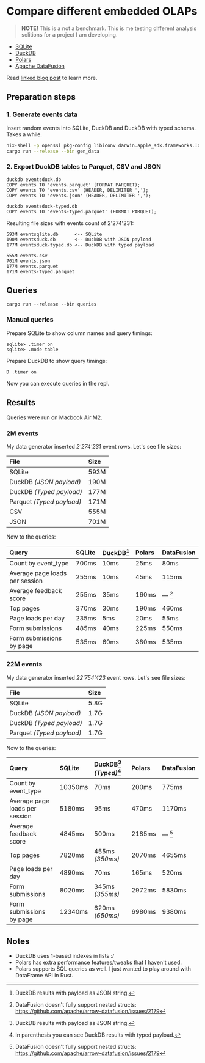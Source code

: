 # Compare different embedded OLAPs

> **NOTE!** This is a not a benchmark. This is me testing different analysis solitions for a project I am developing.


* [SQLite](https://sqlite.org/)
* [DuckDB](https://duckdb.org/)
* [Polars](https://www.pola.rs/)
* [Apache DataFusion](https://arrow.apache.org/datafusion/)

Read [linked blog post](https://www.zaynetro.com/post/2023-playing-with-olap/) to learn more.


## Preparation steps

### 1. Generate events data

Insert random events into SQLite, DuckDB and DuckDB with typed schema. Takes a while.

```sh
nix-shell -p openssl pkg-config libiconv darwin.apple_sdk.frameworks.IOKit
cargo run --release --bin gen_data
```

### 2. Export DuckDB tables to Parquet, CSV and JSON

```
duckdb eventsduck.db
COPY events TO 'events.parquet' (FORMAT PARQUET);
COPY events TO 'events.csv' (HEADER, DELIMITER ',');
COPY events TO 'events.json' (HEADER, DELIMITER ',');
```

```
duckdb eventsduck-typed.db
COPY events TO 'events-typed.parquet' (FORMAT PARQUET);
```

Resulting file sizes with events count of 2'274'231:

```
593M eventsqlite.db      <-- SQLite
190M eventsduck.db       <-- DuckDB with JSON payload
177M eventsduck-typed.db <-- DuckDB with typed payload

555M events.csv
701M events.json
177M events.parquet
171M events-typed.parquet
```


## Queries

```
cargo run --release --bin queries
```


### Manual queries

Prepare SQLite to show column names and query timings:

```
sqlite> .timer on
sqlite> .mode table
```

Prepare DuckDB to show query timings:

```
D .timer on
```

Now you can execute queries in the repl.


## Results

Queries were run on Macbook Air M2.

### 2M events

My data generator inserted *2'274'231* event rows. Let's see file sizes:

| File                      | Size |
|:--------------------------|:-----|
| SQLite                    | 593M |
| DuckDB *(JSON payload)*   | 190M |
| DuckDB *(Typed payload)*  | 177M |
| Parquet *(Typed payload)* | 171M |
| CSV                       | 555M |
| JSON                      | 701M |

Now to the queries:

| Query                          | SQLite | DuckDB[^duckdb] | Polars | DataFusion             |
|:-------------------------------|:-------|:----------------|:-------|:-----------------------|
| Count by event_type            | 700ms  | 10ms            | 25ms   | 80ms                   |
| Average page loads per session | 255ms  | 10ms            | 45ms   | 115ms                  |
| Average feedback score         | 255ms  | 35ms            | 160ms  | — [^datafusion-nested] |
| Top pages                      | 370ms  | 30ms            | 190ms  | 460ms                  |
| Page loads per day             | 235ms  | 5ms             | 20ms   | 55ms                   |
| Form submissions               | 485ms  | 40ms            | 225ms  | 550ms                  |
| Form submissions by page       | 535ms  | 60ms            | 380ms  | 535ms                  |

### 22M events

My data generator inserted *22'754'423* event rows. Let's see file sizes:

| File                      | Size |
|:--------------------------|:-----|
| SQLite                    | 5.8G |
| DuckDB *(JSON payload)*   | 1.7G |
| DuckDB *(Typed payload)*  | 1.7G |
| Parquet *(Typed payload)* | 1.7G |

Now to the queries:

| Query                          | SQLite  | DuckDB[^duckdb] *(Typed)*[^duckdb-typed] | Polars | DataFusion             |
|:-------------------------------|:--------|:-----------------------------------------|:-------|:-----------------------|
| Count by event_type            | 10350ms | 70ms                                     | 200ms  | 775ms                  |
| Average page loads per session | 5180ms  | 95ms                                     | 470ms  | 1170ms                 |
| Average feedback score         | 4845ms  | 500ms                                    | 2185ms | — [^datafusion-nested] |
| Top pages                      | 7820ms  | 455ms *(350ms)*                          | 2070ms | 4655ms                 |
| Page loads per day             | 4890ms  | 70ms                                     | 165ms  | 520ms                  |
| Form submissions               | 8020ms  | 345ms *(355ms)*                          | 2972ms | 5830ms                 |
| Form submissions by page       | 12340ms | 620ms *(650ms)*                          | 6980ms | 9380ms                 |

[^duckdb]: DuckDB results with payload as JSON string.

[^duckdb-typed]: In parenthesis you can see DuckDB results with typed payload. 

[^datafusion-nested]: DataFusion doesn't fully support nested structs: <https://github.com/apache/arrow-datafusion/issues/2179>


## Notes

* DuckDB uses 1-based indexes in lists :/
* Polars has extra performance features/tweaks that I haven't used. 
* Polars supports SQL queries as well. I just wanted to play around with DataFrame API in Rust.
